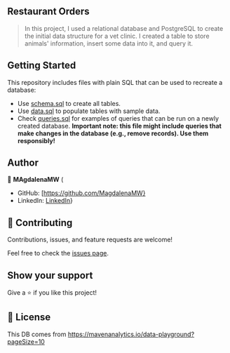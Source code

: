 ## Restaurant Orders

> In this project, I used a relational database and PostgreSQL to create the initial data structure for a vet clinic. I created a table to store animals' information, insert some data into it, and query it.


## Getting Started

This repository includes files with plain SQL that can be used to recreate a database:

- Use [schema.sql](./schema.sql) to create all tables.
- Use [data.sql](./data.sql) to populate tables with sample data.
- Check [queries.sql](./queries.sql) for examples of queries that can be run on a newly created database. **Important note: this file might include queries that make changes in the database (e.g., remove records). Use them responsibly!**


## Author

👤 **MAgdalenaMW**
(
- GitHub: [https://github.com/MagdalenaMW}
- LinkedIn: [LinkedIn](www.linkedin.com/in/magdalena-marszałek-wasilewska)}

## 🤝 Contributing

Contributions, issues, and feature requests are welcome!

Feel free to check the [issues page]([../../issues/](https://github.com/MagdalenaMW/MySQL-Project_Restaurant-Orders-/issues)).

## Show your support

Give a ⭐️ if you like this project!

## 📝 License
This DB comes from https://mavenanalytics.io/data-playground?pageSize=10 
